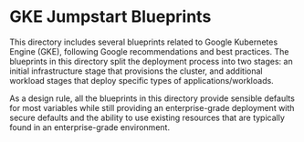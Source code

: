 # GKE Jumpstart Blueprints

This directory includes several blueprints related to Google Kubernetes Engine (GKE), following Google recommendations and best practices. The blueprints in this directory split the deployment process into two stages: an initial infrastructure stage that provisions the cluster, and additional workload stages that deploy specific types of applications/workloads.

As a design rule, all the blueprints in this directory provide sensible defaults for most variables while still providing an enterprise-grade deployment with secure defaults and the ability to use existing resources that are typically found in an enterprise-grade environment.
